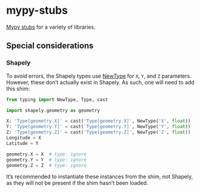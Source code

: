 # mypy-stubs

[Mypy stubs](https://mypy.readthedocs.io/en/stable/stubs.html) for a variety of libraries.

## Special considerations

### Shapely

To avoid errors, the Shapely types use [NewType](https://mypy.readthedocs.io/en/stable/more_types.html#newtypes) for `X`, `Y`, and `Z` parameters. However, these don’t actually exist in Shapely. As such, one will need to add this shim:

```python
from typing import NewType, Type, cast

import shapely.geometry as geometry

X: 'Type[geometry.X]' = cast('Type[geometry.X]', NewType('X', float))
Y: 'Type[geometry.Y]' = cast('Type[geometry.Y]', NewType('Y', float))
Z: 'Type[geometry.Z]' = cast('Type[geometry.Z]', NewType('Z', float))
Longitude = X
Latitude = Y

geometry.X = X  # type: ignore
geometry.Y = Y  # type: ignore
geometry.Z = Z  # type: ignore
```

It’s recommended to instantiate these instances from the shim, not Shapely, as they will not be present if the shim hasn’t been loaded.
